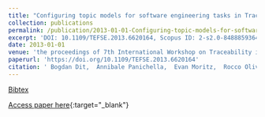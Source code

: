 ```yaml
---
title: "Configuring topic models for software engineering tasks in TraceLab"
collection: publications
permalink: /publication/2013-01-01-Configuring-topic-models-for-software-engineering-tasks-in-TraceLab
excerpt: 'DOI: 10.1109/TEFSE.2013.6620164, Scopus ID: 2-s2.0-84888593644, Cited by: 7'
date: 2013-01-01
venue: 'the proceedings of 7th International Workshop on Traceability in Emerging Forms of Software Engineering, TEFSE 2013, 19 May, 2013, San Francisco, CA, USA'
paperurl: 'https://doi.org/10.1109/TEFSE.2013.6620164'
citation: ' Bogdan Dit,  Annibale Panichella,  Evan Moritz,  Rocco Oliveto,  Massimiliano Di Penta,  Denys Poshyvanyk,  Andrea De Lucia, &quot;Configuring topic models for software engineering tasks in TraceLab.&quot; the proceedings of 7th International Workshop on Traceability in Emerging Forms of Software Engineering, TEFSE 2013, 19 May, 2013, San Francisco, CA, USA, 2013.'
---
```

[Bibtex](https://dblp.org/rec/bib/conf/icse/DitPMOPPL13)

[Access paper here](https://doi.org/10.1109/TEFSE.2013.6620164){:target="_blank"}
